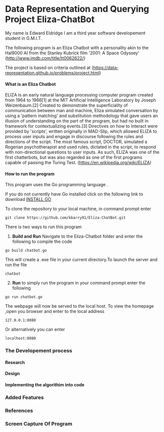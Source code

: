 # Data Representation and Querying Project Eliza-ChatBot
My name is Edward Eldridge I am a third year software developement student in G.M.I.T.

The following program is an Eliza Chatbot with a personality akin to the Hal9000 AI from the Stanley Kubrick film '2001: A Space Odyssey' (http://www.imdb.com/title/tt0062622/)

The project is based on criteria outlined at (https://data-representation.github.io/problems/project.html)

#### What is an Eliza Chatbot
ELIZA is an early natural language processing computer program created from 1964 to 1966[1] at the MIT Artificial Intelligence Laboratory by Joseph Weizenbaum.[2] Created to demonstrate the superficiality of communication between man and machine, Eliza simulated conversation by using a 'pattern matching' and substitution methodology that gave users an illusion of understanding on the part of the program, but had no built in framework for contextualizing events.[3] Directives on how to interact were provided by 'scripts', written originally in MAD-Slip, which allowed ELIZA to process user inputs and engage in discourse following the rules and directions of the script. The most famous script, DOCTOR, simulated a Rogerian psychotherapist and used rules, dictated in the script, to respond with non-directional questions to user inputs. As such, ELIZA was one of the first chatterbots, but was also regarded as one of the first programs capable of passing the Turing Test. (https://en.wikipedia.org/wiki/ELIZA)

#### How to run the program
This program uses the Go programming language .

If you do not currently have Go installed click on the following link to download [INSTALL GO](https://golang.org/dl/)

To clone the repository to your local machine, in command prompt enter 
```
git clone https://github.com/kbarry91/Eliza-ChatBot.git
```
There is two ways to run this program
1. **Build and Run** Navigate to the Eliza-Chatbot folder and enter the following to compile the code 
```
go build chatbot.go
```
This will create a .exe file in your current directory.To launch the server and run the file 
```
chatbot
```
2. **Run** to simply run the program in your command prompt enter the following 
```
go run chatbot.go
```  
The webpage will now be served to the local host. To view the homepage ,open you browser and enter to the local address
```
127.0.0.1:8080
```
Or alternatively you can enter
```
localhost:8080
```
### The Developement process
#### Research

#### Design


#### Implementing the algorithim into code 


### Added Features


### References


### Screen Capture Of Program

